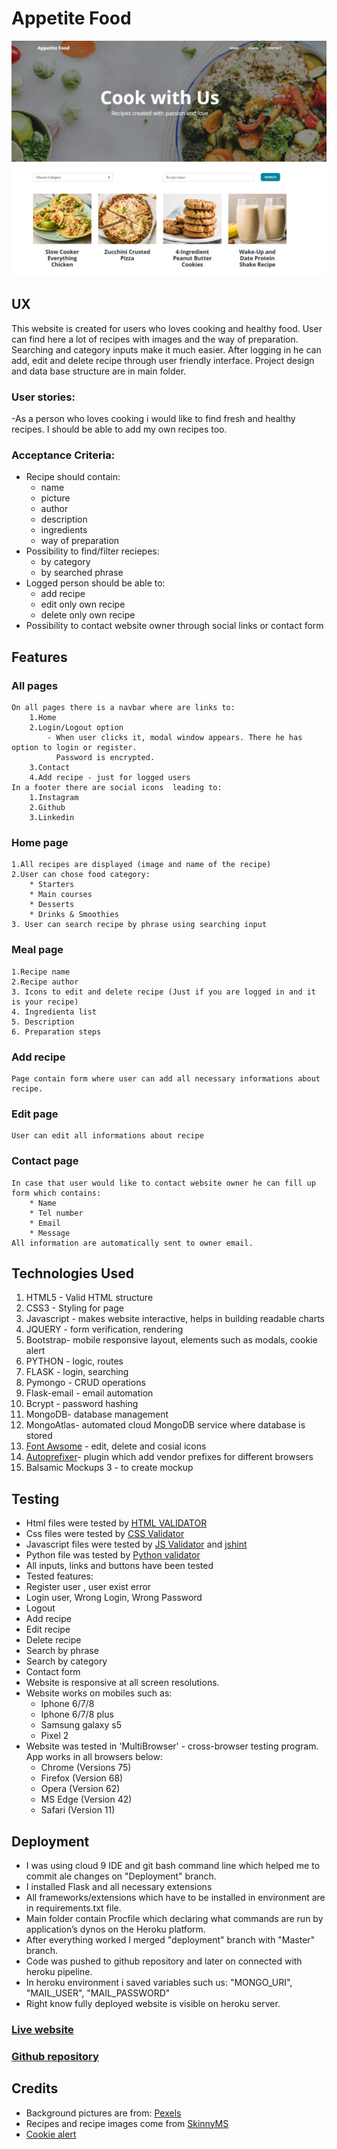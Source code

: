 # Appetite Food

![alt text](https://github.com/LukaszPlawinski/appetite-food/blob/master/static/img/thumnail.jpg)


## UX

This website is created for users who loves cooking and healthy food. User can find here a lot of recipes with images and the way of preparation.
Searching and category  inputs make it much easier. After logging in he can add, edit and delete recipe through user friendly interface.
Project design and data base structure are in main folder.

### User stories:
-As a person who loves cooking i would like to find fresh and healthy recipes.
 I should be able to add my own recipes too.
 
### Acceptance Criteria:

* Recipe should contain:
    * name
    * picture
    * author
    * description
    * ingredients
    * way of preparation
* Possibility to find/filter reciepes:
    *  by category
    *  by searched phrase
* Logged person should be able to:
    * add recipe
    * edit only own recipe
    * delete only own recipe
* Possibility to contact website owner through social links or contact form




## Features
### All pages
    On all pages there is a navbar where are links to: 
        1.Home
        2.Login/Logout option
            - When user clicks it, modal window appears. There he has option to login or register. 
              Password is encrypted.
        3.Contact
        4.Add recipe - just for logged users
    In a footer there are social icons  leading to:
        1.Instagram
        2.Github
        3.Linkedin
### Home page
    1.All recipes are displayed (image and name of the recipe)
    2.User can chose food category:
        * Starters
        * Main courses
        * Desserts
        * Drinks & Smoothies
    3. User can search recipe by phrase using searching input
### Meal page
    1.Recipe name
    2.Recipe author
    3. Icons to edit and delete recipe (Just if you are logged in and it is your recipe)
    4. Ingredienta list
    5. Description
    6. Preparation steps
### Add recipe
    Page contain form where user can add all necessary informations about recipe.
### Edit page 
    User can edit all informations about recipe
### Contact page
    In case that user would like to contact website owner he can fill up form which contains:
        * Name
        * Tel number
        * Email
        * Message
    All information are automatically sent to owner email.
    
    


## Technologies Used

1. HTML5 - Valid HTML structure
2. CSS3 - Styling for page
3. Javascript - makes website interactive, helps in building readable charts
4. JQUERY - form verification, rendering
5. Bootstrap-  mobile responsive layout, elements such as modals, cookie alert
6. PYTHON - logic, routes
7. FLASK - login, searching
8. Pymongo - CRUD operations
9. Flask-email - email automation
10. Bcrypt - password hashing
11. MongoDB-  database management
12. MongoAtlas- automated cloud MongoDB service where database is stored
13. [Font Awsome](https://fontawesome.com/) - edit, delete and cosial icons
14. [Autoprefixer](https://autoprefixer.github.io/)- plugin which add vendor prefixes for different browsers
15. Balsamic Mockups 3 - to create mockup


## Testing
* Html files were tested by [HTML VALIDATOR](https://validator.w3.org/)
* Css files were tested by [CSS Validator](https://jigsaw.w3.org/css-validator/)
* Javascript files were tested by [JS Validator](https://codebeautify.org/jsvalidate)
    and [jshint](https://jshint.com/)
* Python file was tested by [Python validator](https://pythonbuddy.com/)
* All inputs, links and buttons have been tested
* Tested features:
 * Register user , user exist error
 * Login user, Wrong Login, Wrong Password
 * Logout 
 * Add recipe
 * Edit recipe
 * Delete recipe
 * Search by phrase
 * Search by category
 * Contact form
* Website is responsive at all screen resolutions. 
* Website works on mobiles such as:
    * Iphone 6/7/8
    * Iphone 6/7/8 plus
    * Samsung galaxy s5
    * Pixel 2
* Website was tested in 'MultiBrowser' - cross-browser testing program. App works in all browsers below:
    * Chrome (Versions 75)
    * Firefox (Version 68)
    * Opera (Version 62)
    * MS Edge (Version 42)
    * Safari (Version 11)


## Deployment

* I was using cloud 9 IDE and git bash command line which helped me to commit ale changes on "Deployment" branch.
* I installed Flask and all necessary extensions
* All frameworks/extensions which have to be installed in environment are in requirements.txt file.
* Main folder contain Procfile which declaring what commands are run by application’s dynos on the Heroku platform.
* After everything worked I merged "deployment" branch with "Master" branch.
* Code was pushed to github repository and later on connected with heroku pipeline.
* In heroku environment i saved variables such us: "MONGO_URI", "MAIL_USER", "MAIL_PASSWORD"
* Right know fully deployed website is visible on heroku server.

### [Live website ](https://appetite-food.herokuapp.com/)
### [Github repository](https://github.com/LukaszPlawinski/appetite-food)


## Credits
* Background pictures are from: [Pexels](https://data.gov.ie/)
* Recipes and recipe images come from [SkinnyMS](https://skinnyms.com/)
* [Cookie alert](https://github.com/Wruczek/Bootstrap-Cookie-Alert)
